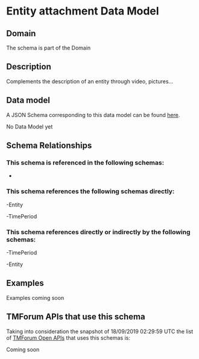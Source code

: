 # Entity attachment Data Model

## Domain

The  schema is part of the  Domain

## Description

Complements the description of an entity through video, pictures...

## Data model

A JSON Schema corresponding to this data model can be found
[here](https://github.com/tmforum-rand/schemas/blob/master/Common/EntityAttachment.schema.json).

No Data Model yet

## Schema Relationships

### This schema is referenced in the following schemas:

-

### This schema references the following schemas directly:

-Entity

-TimePeriod

### This schema references directly or indirectly by the following schemas:

-TimePeriod

-Entity



## Examples

Examples coming soon

## TMForum APIs that use this schema

Taking into consideration the snapshot of 18/09/2019 02:29:59 UTC the list of [TMForum Open APIs](https://www.tmforum.org/open-apis/) that uses this schemas is:

Coming soon